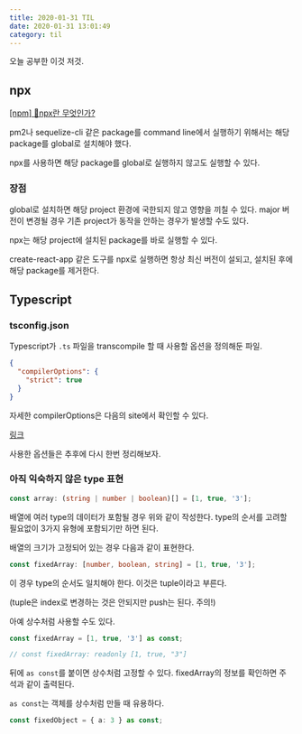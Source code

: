 ```yaml
---
title: 2020-01-31 TIL
date: 2020-01-31 13:01:49
category: til
---
```


오늘 공부한 이것 저것.

## npx

[[npm] 🤔npx란 무엇인가?](https://geonlee.tistory.com/32)

pm2나 sequelize-cli 같은 package를 command line에서 실행하기 위해서는 해당 package를 global로 설치해야 했다.

npx를 사용하면 해당 package를 global로 실행하지 않고도 실행할 수 있다.

### 장점

global로 설치하면 해당 project 환경에 국한되지 않고 영향을 끼칠 수 있다. major 버전이 변경될 경우 기존 project가 동작을 안하는 경우가 발생할 수도 있다.

npx는 해당 project에 설치된 package를 바로 실행할 수 있다.

create-react-app 같은 도구를 npx로 실행하면 항상 최신 버전이 설되고, 설치된 후에 ​해당 package를 제거한다.

## Typescript

### tsconfig.json

Typescript가 `.ts` 파일을 transcompile 할 때 사용할 옵션을 정의해둔 파일.

```json
{
  "compilerOptions": {
    "strict": true
  }
}
```

자세한 compilerOptions은 다음의 site에서 확인할 수 있다.

[링크](https://www.typescriptlang.org/docs/handbook/compiler-options.html)

사용한 옵션들은 추후에 다시 한번 정리해보자.

### 아직 익숙하지 않은 type 표현

```ts
const array: (string | number | boolean)[] = [1, true, '3'];
```

배열에 여러 type의 데이터가 포함될 경우 위와 같이 작성한다. type의 순서를 고려할 필요없이 3가지 유형에 포함되기만 하면 된다.

배열의 크기가 고정되어 있는 경우 다음과 같이 표현한다.

```ts
const fixedArray: [number, boolean, string] = [1, true, '3'];
```

이 경우 type의 순서도 일치해야 한다. 이것은 tuple이라고 부른다.

(tuple은 index로 변경하는 것은 안되지만 push는 된다. 주의!)

아예 상수처럼 사용할 수도 있다.

```ts
const fixedArray = [1, true, '3'] as const;

// const fixedArray: readonly [1, true, "3"]
```

뒤에 `as const`를 붙이면 상수처럼 고정할 수 있다. fixedArray의 정보를 확인하면 주석과 같이 출력된다.

`as const`는 객체를 상수처럼 만들 때 유용하다.

```ts
const fixedObject = { a: 3 } as const;
```

